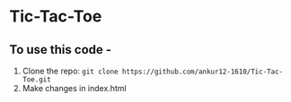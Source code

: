 # Tic-Tac-Toe
## To use this code - 
1. Clone the repo: `git clone https://github.com/ankur12-1610/Tic-Tac-Toe.git`
2. Make changes in index.html
